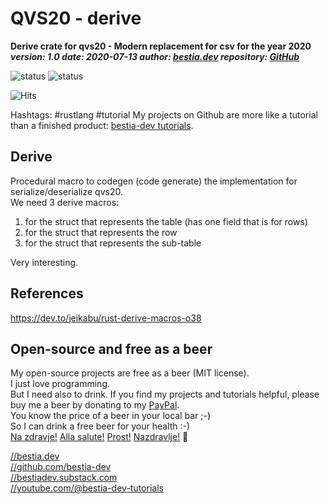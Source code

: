 [comment]: # (lmake_md_to_doc_comments segment start A)

# QVS20 - derive

[comment]: # (lmake_cargo_toml_to_md start)

**Derive crate for qvs20 - Modern replacement for csv for the year 2020**  
***version: 1.0  date: 2020-07-13 author: [bestia.dev](https://bestia.dev) repository: [GitHub](https://github.com/bestia-dev/qvs20_derive)***  

[comment]: # (lmake_cargo_toml_to_md end)

![status](https://img.shields.io/badge/obsolete-red) 
![status](https://img.shields.io/badge/archived-red) 

[comment]: # (lmake_lines_of_code start)

[comment]: # (lmake_lines_of_code end)

![Hits](https://bestia.dev/webpage_hit_counter/get_svg_image/142200973.svg)

Hashtags: #rustlang #tutorial
My projects on Github are more like a tutorial than a finished product: [bestia-dev tutorials](https://github.com/bestia-dev/tutorials_rust_wasm).

## Derive

Procedural macro to codegen (code generate) the implementation for serialize/deserialize qvs20.  
We need 3 derive macros:  

1. for the struct that represents the table (has one field that is for rows)
2. for the struct that represents the row
3. for the struct that represents the sub-table

Very interesting.  

## References

<https://dev.to/jeikabu/rust-derive-macros-o38>  

## Open-source and free as a beer

My open-source projects are free as a beer (MIT license).  
I just love programming.  
But I need also to drink. If you find my projects and tutorials helpful, please buy me a beer by donating to my [PayPal](https://paypal.me/LucianoBestia).  
You know the price of a beer in your local bar ;-)  
So I can drink a free beer for your health :-)  
[Na zdravje!](https://translate.google.com/?hl=en&sl=sl&tl=en&text=Na%20zdravje&op=translate) [Alla salute!](https://dictionary.cambridge.org/dictionary/italian-english/alla-salute) [Prost!](https://dictionary.cambridge.org/dictionary/german-english/prost) [Nazdravlje!](https://matadornetwork.com/nights/how-to-say-cheers-in-50-languages/) 🍻

[//bestia.dev](https://bestia.dev)  
[//github.com/bestia-dev](https://github.com/bestia-dev)  
[//bestiadev.substack.com](https://bestiadev.substack.com)  
[//youtube.com/@bestia-dev-tutorials](https://youtube.com/@bestia-dev-tutorials)  

[comment]: # (lmake_md_to_doc_comments segment end A)
